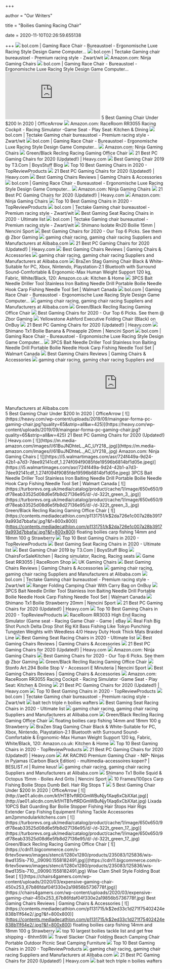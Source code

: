 +++
        
author = "Our Writers"
        
title = "Boilies Gaming Racing Chair"
        
date = 2020-11-10T02:26:59.655138
        
+++
[ ![](https://media.s-bol.com/gJJPYqJ0kEnk/499x840.jpg)](https://media.s-bol.com/gJJPYqJ0kEnk/499x840.jpg) bol.com | Gaming Race Chair - Bureaustoel - Ergonomische Luxe Racing Style  Design Game Computer...
[ ![](https://media.s-bol.com/NkxGnG4nwQ0m/711x1200.jpg)](https://media.s-bol.com/NkxGnG4nwQ0m/711x1200.jpg) bol.com | Tectake Gaming chair bureaustoel - Premium racing style -  Zwart/wit
[ ![](https://m.media-amazon.com/images/I/619rXonITKL._AC_UY218_.jpg)](https://m.media-amazon.com/images/I/619rXonITKL._AC_UY218_.jpg) Amazon.com: Ninja Gaming Chairs
[ ![](https://media.s-bol.com/7lLwQXvjr3w/550x550.jpg)](https://media.s-bol.com/7lLwQXvjr3w/550x550.jpg) bol.com | Gaming Race Chair - Bureaustoel - Ergonomische Luxe Racing Style  Design Game Computer...
[ ![](https://officearrow.com/wp-content/plugins/aawp/public/image.php?url=aHR0cHM6Ly9tLm1lZGlhLWFtYXpvbi5jb20vaW1hZ2VzL0kvNDFqN3FpRWxEZEwuanBn)](https://officearrow.com/wp-content/plugins/aawp/public/image.php?url=aHR0cHM6Ly9tLm1lZGlhLWFtYXpvbi5jb20vaW1hZ2VzL0kvNDFqN3FpRWxEZEwuanBn) 5 Best Gaming Chair Under $200 In 2020 | OfficeArrow
[ ![](https://images-na.ssl-images-amazon.com/images/I/51LZ1gK86oL._AC_SX679_.jpg)](https://images-na.ssl-images-amazon.com/images/I/51LZ1gK86oL._AC_SX679_.jpg) Amazon.com: RaceRoom RR3055 Racing Cockpit - Racing Simulator -Game Seat -  Play Seat: Kitchen & Dining
[ ![](https://media.s-bol.com/4xx2qjL6VN61/550x550.jpg)](https://media.s-bol.com/4xx2qjL6VN61/550x550.jpg) bol.com | Tectake Gaming chair bureaustoel - Premium racing style -  Zwart/wit
[ ![](https://media.s-bol.com/KMZ2wZrwkrJ/550x550.jpg)](https://media.s-bol.com/KMZ2wZrwkrJ/550x550.jpg) bol.com | Gaming Race Chair - Bureaustoel - Ergonomische Luxe Racing Style  Design Game Computer...
[ ![](https://m.media-amazon.com/images/I/61KQFgkAFEL._AC_UY218_.jpg)](https://m.media-amazon.com/images/I/61KQFgkAFEL._AC_UY218_.jpg) Amazon.com: Ninja Gaming Chairs
[ ![](https://turborevs.org.uk/media/catalog/product/cache/1/image/650x650/9df78eab33525d08d6e5fb8d27136e95/d/-/d-322t_green_1_.jpg)](https://turborevs.org.uk/media/catalog/product/cache/1/image/650x650/9df78eab33525d08d6e5fb8d27136e95/d/-/d-322t_green_1_.jpg) Green/Black Recling Racing Gaming Office Chair
[ ![](https://heavy.com/wp-content/uploads/2019/09/e-win-big-and-tall-flash-xl-series-pc-gaming-chair.jpg?quality=65&strip=all&w=425)](https://heavy.com/wp-content/uploads/2019/09/e-win-big-and-tall-flash-xl-series-pc-gaming-chair.jpg?quality=65&strip=all&w=425) 21 Best PC Gaming Chairs for 2020 (Updated!) | Heavy.com
[ ![](https://www.boysstuff.co.uk/blog/wp-content/uploads/2019/06/Phantom-Blue1-1.jpg)](https://www.boysstuff.co.uk/blog/wp-content/uploads/2019/06/Phantom-Blue1-1.jpg) Best Gaming Chair 2019 by T3.Com | BoysStuff Blog
[ ![](https://www.topreviewpro.com/wp-content/uploads/2017/11/2.-GTracing-High-Back-Ergonomic-Gaming-Chair-300x300.jpg)](https://www.topreviewpro.com/wp-content/uploads/2017/11/2.-GTracing-High-Back-Ergonomic-Gaming-Chair-300x300.jpg) Top 10 Best Gaming Chairs in 2020 - TopReviewProducts
[ ![](https://heavy.com/wp-content/uploads/2019/09/nitro-concepts-s300-pc-gaming-chair.jpg?quality=65&strip=all&w=425)](https://heavy.com/wp-content/uploads/2019/09/nitro-concepts-s300-pc-gaming-chair.jpg?quality=65&strip=all&w=425) 21 Best PC Gaming Chairs for 2020 (Updated!) | Heavy.com
[ ![](https://chairs4gamers.com/wp-content/uploads/2019/12/best-gaming-chair-1.jpg)](https://chairs4gamers.com/wp-content/uploads/2019/12/best-gaming-chair-1.jpg) Best Gaming Chairs Reviews | Gaming Chairs & Accessories
[ ![](https://media.s-bol.com/BzgzxBV56GN/550x550.jpg)](https://media.s-bol.com/BzgzxBV56GN/550x550.jpg) bol.com | Gaming Race Chair - Bureaustoel - Ergonomische Luxe Racing Style  Design Game Computer...
[ ![](https://m.media-amazon.com/images/I/61+ptH-3VyL._AC_UY218_.jpg)](https://m.media-amazon.com/images/I/61+ptH-3VyL._AC_UY218_.jpg) Amazon.com: Ninja Gaming Chairs
[ ![](https://heavy.com/wp-content/uploads/2019/09/mlccgb-pc-gaming-chair.jpg?quality=65&strip=all&w=425)](https://heavy.com/wp-content/uploads/2019/09/mlccgb-pc-gaming-chair.jpg?quality=65&strip=all&w=425) 21 Best PC Gaming Chairs for 2020 (Updated!) | Heavy.com
[ ![](https://m.media-amazon.com/images/I/61AsERStiQL._AC_UY218_.jpg)](https://m.media-amazon.com/images/I/61AsERStiQL._AC_UY218_.jpg) Amazon.com: Ninja Gaming Chairs
[ ![](https://www.topreviewpro.com/wp-content/uploads/2017/11/4.-X-Rocker-Audio-Gaming-Chair.jpg)](https://www.topreviewpro.com/wp-content/uploads/2017/11/4.-X-Rocker-Audio-Gaming-Chair.jpg) Top 10 Best Gaming Chairs in 2020 - TopReviewProducts
[ ![](https://media.s-bol.com/qxxor04Bw8xy/1200x1200.jpg)](https://media.s-bol.com/qxxor04Bw8xy/1200x1200.jpg) bol.com | Tectake Gaming chair bureaustoel - Premium racing style -  Zwart/wit
[ ![](https://www.ultimategamechair.com/wp-content/uploads/2018/01/Screen-Shot-2018-01-18-at-6.53.04-PM.png)](https://www.ultimategamechair.com/wp-content/uploads/2018/01/Screen-Shot-2018-01-18-at-6.53.04-PM.png) Best Gaming Seat Racing Chairs in 2020 - Ultimate list
[ ![](https://media.s-bol.com/rkkpvG3mnmlk/550x550.jpg)](https://media.s-bol.com/rkkpvG3mnmlk/550x550.jpg) bol.com | Tectake Gaming chair bureaustoel - Premium racing style -  Zwart/wit
[ ![](https://www.nencinisport.it/upload/articoli/zoom/isolate-rn20-boilie-15mm-shimano-392056.jpg)](https://www.nencinisport.it/upload/articoli/zoom/isolate-rn20-boilie-15mm-shimano-392056.jpg) Shimano Isolate Rn20 Boilie 15mm | Nencini Sport
[ ![](https://ws-na.amazon-adsystem.com/widgets/q?_encoding=UTF8&ASIN=B076HT2RFQ&Format=_SL250_&ID=AsinImage&MarketPlace=US&ServiceVersion=20070822&WS=1&tag=zborgaming-20&language=en_US)](https://ws-na.amazon-adsystem.com/widgets/q?_encoding=UTF8&ASIN=B076HT2RFQ&Format=_SL250_&ID=AsinImage&MarketPlace=US&ServiceVersion=20070822&WS=1&tag=zborgaming-20&language=en_US) Best Gaming Chairs for 2020 - Our Top 6 Picks. See them @ Zbor Gaming
[ ![](https://s.alicdn.com/@sc01/kf/HTB1EvEtnwKTBuNkSne1q6yJoXXaT/Custom-New-Design-Furniture-Gaming-Chair-Racing.jpg_300x300.jpg)](https://s.alicdn.com/@sc01/kf/HTB1EvEtnwKTBuNkSne1q6yJoXXaT/Custom-New-Design-Furniture-Gaming-Chair-Racing.jpg_300x300.jpg) gaming chair racing, gaming chair racing Suppliers and Manufacturers at  Alibaba.com
[ ![](https://heavy.com/wp-content/uploads/2019/09/e-win-champion-series-pc-gaming-chair.jpg?quality=65&strip=all&w=425)](https://heavy.com/wp-content/uploads/2019/09/e-win-champion-series-pc-gaming-chair.jpg?quality=65&strip=all&w=425) 21 Best PC Gaming Chairs for 2020 (Updated!) | Heavy.com
[ ![](https://chairs4gamers.com/wp-content/uploads/2020/01/gtracinggamingchair-768x400.jpg)](https://chairs4gamers.com/wp-content/uploads/2020/01/gtracinggamingchair-768x400.jpg) Best Gaming Chairs Reviews | Gaming Chairs & Accessories
[ ![](https://s.alicdn.com/@sc01/kf/HTB17KzaL6TpK1RjSZKPq6y3UpXaD/Cheap-gaming-chair-computer-chair-gaming-racing.jpg_300x300.jpg)](https://s.alicdn.com/@sc01/kf/HTB17KzaL6TpK1RjSZKPq6y3UpXaD/Cheap-gaming-chair-computer-chair-gaming-racing.jpg_300x300.jpg) gaming chair racing, gaming chair racing Suppliers and Manufacturers at  Alibaba.com
[ ![](https://images-na.ssl-images-amazon.com/images/I/615Zg%2BUt2GL._AC_SL1500_.jpg)](https://images-na.ssl-images-amazon.com/images/I/615Zg%2BUt2GL._AC_SL1500_.jpg) BraZen Stag Gaming Chair Black & White-Suitable for PC, Xbox, Nintendo,  Playstation-2.1 Bluetooth with Surround Sound-Comfortable & Ergonomic-Max  Human Weight Support 120 kg, Fabric, White/Black, 120: Amazon.co.uk:  Kitchen & Home
[ ![](https://i5.walmartimages.com/asr/62b245c4-b921-48db-b3ab-da96c877f596_1.34d884608bad4650201957d8217424ca.jpeg?odnHeight=2000&odnWidth=2000&odnBg=ffffff)](https://i5.walmartimages.com/asr/62b245c4-b921-48db-b3ab-da96c877f596_1.34d884608bad4650201957d8217424ca.jpeg?odnHeight=2000&odnWidth=2000&odnBg=ffffff) 3PCS Bait Needle Driller Tool Stainless Iron Baiting Needle Drill Portable  Boilie Needle Hook Carp Fishing Needle Tool Set | Walmart Canada
[ ![](https://media.s-bol.com/7lLwP5Pjq4B/1200x560.jpg)](https://media.s-bol.com/7lLwP5Pjq4B/1200x560.jpg) bol.com | Gaming Race Chair - Bureaustoel - Ergonomische Luxe Racing Style  Design Game Computer...
[ ![](https://s.alicdn.com/@sc01/kf/H0328dcd330f24a3482a2e727c26d1265p/OEM-Gaming-Chair-Custom-Racing-Wheel-Office.jpg_300x300.jpg)](https://s.alicdn.com/@sc01/kf/H0328dcd330f24a3482a2e727c26d1265p/OEM-Gaming-Chair-Custom-Racing-Wheel-Office.jpg_300x300.jpg) gaming chair racing, gaming chair racing Suppliers and Manufacturers at  Alibaba.com
[ ![](https://turborevs.org.uk/media/catalog/product/cache/1/image/650x650/9df78eab33525d08d6e5fb8d27136e95/d/-/d-322t_green_9_.jpg)](https://turborevs.org.uk/media/catalog/product/cache/1/image/650x650/9df78eab33525d08d6e5fb8d27136e95/d/-/d-322t_green_9_.jpg) Green/Black Recling Racing Gaming Office Chair
[ ![](https://ws-na.amazon-adsystem.com/widgets/q?_encoding=UTF8&ASIN=B07FGW3F4S&Format=_SL250_&ID=AsinImage&MarketPlace=US&ServiceVersion=20070822&WS=1&tag=zborgaming-20&language=en_US)](https://ws-na.amazon-adsystem.com/widgets/q?_encoding=UTF8&ASIN=B07FGW3F4S&Format=_SL250_&ID=AsinImage&MarketPlace=US&ServiceVersion=20070822&WS=1&tag=zborgaming-20&language=en_US) Best Gaming Chairs for 2020 - Our Top 6 Picks. See them @ Zbor Gaming
[ ![](https://assets.onbuy.com/i8/product/cca20f0e908d4377bff9a82d67ad774b-l22157237/yellowstone-ashford-executive-folding-chair-black.jpg)](https://assets.onbuy.com/i8/product/cca20f0e908d4377bff9a82d67ad774b-l22157237/yellowstone-ashford-executive-folding-chair-black.jpg) Yellowstone Ashford Executive Folding Chair (Black) on OnBuy
[ ![](https://heavy.com/wp-content/uploads/2019/09/clutch-chairz-throttle-series-echo-pc-gaming-chair.jpg?quality=65&strip=all&w=425)](https://heavy.com/wp-content/uploads/2019/09/clutch-chairz-throttle-series-echo-pc-gaming-chair.jpg?quality=65&strip=all&w=425) 21 Best PC Gaming Chairs for 2020 (Updated!) | Heavy.com
[ ![](https://www.nencinisport.it/upload/articoli/zoom/tx1-banana-pineapple-boilie-20mm-1kg-shimano-392226.jpg)](https://www.nencinisport.it/upload/articoli/zoom/tx1-banana-pineapple-boilie-20mm-1kg-shimano-392226.jpg) Shimano Tx1 Boilie Banana & Pineapple 20mm | Nencini Sport
[ ![](https://media.s-bol.com/JLZLO52zEXl/1200x1030.jpg)](https://media.s-bol.com/JLZLO52zEXl/1200x1030.jpg) bol.com | Gaming Race Chair - Bureaustoel - Ergonomische Luxe Racing Style  Design Game Computer...
[ ![](https://i5.walmartimages.com/asr/3383284b-5584-4718-9bba-ac7d8a67c424_1.1dc3f039c01cb89de0c57923730d3a19.jpeg?odnHeight=2000&odnWidth=2000&odnBg=ffffff)](https://i5.walmartimages.com/asr/3383284b-5584-4718-9bba-ac7d8a67c424_1.1dc3f039c01cb89de0c57923730d3a19.jpeg?odnHeight=2000&odnWidth=2000&odnBg=ffffff) 3PCS Bait Needle Driller Tool Stainless Iron Baiting Needle Drill Portable  Boilie Needle Hook Carp Fishing Needle Tool Set | Walmart Canada
[ ![](https://chairs4gamers.com/wp-content/uploads/2020/08/forshortpeople-768x432.png)](https://chairs4gamers.com/wp-content/uploads/2020/08/forshortpeople-768x432.png) Best Gaming Chairs Reviews | Gaming Chairs & Accessories
[ ![](https://s.alicdn.com/@sc01/kf/HTB1S9m8aEvrK1RjSspcq6zzSXXao/Cheap-Leather-Comfortable-Computer-Gaming-Chair-Racing.jpg_300x300.jpg)](https://s.alicdn.com/@sc01/kf/HTB1S9m8aEvrK1RjSspcq6zzSXXao/Cheap-Leather-Comfortable-Computer-Gaming-Chair-Racing.jpg_300x300.jpg) gaming chair racing, gaming chair racing Suppliers and Manufacturers at  Alibaba.com
[ ![](https://officearrow.com/wp-content/plugins/aawp/public/image.php?url=aHR0cHM6Ly9tLm1lZGlhLWFtYXpvbi5jb20vaW1hZ2VzL0kvNDFGSGtiMW4xekwuanBn)](https://officearrow.com/wp-content/plugins/aawp/public/image.php?url=aHR0cHM6Ly9tLm1lZGlhLWFtYXpvbi5jb20vaW1hZ2VzL0kvNDFGSGtiMW4xekwuanBn) 5 Best Gaming Chair Under $200 In 2020 | OfficeArrow
[ ![](https://heavy.com/wp-content/uploads/2019/09/maingear-forma-pc-gaming-chair.jpg?quality=65&strip=all&w=425)](https://heavy.com/wp-content/uploads/2019/09/maingear-forma-pc-gaming-chair.jpg?quality=65&strip=all&w=425) 21 Best PC Gaming Chairs for 2020 (Updated!) | Heavy.com
[ ![](https://m.media-amazon.com/images/I/61BuJNDhteL._AC_UY218_.jpg)](https://m.media-amazon.com/images/I/61BuJNDhteL._AC_UY218_.jpg) Amazon.com: Ninja Gaming Chairs
[ ![](https://i5.walmartimages.com/asr/724f449a-9d24-42b1-a7d3-7dee92141cdf_1.274f094f9085fde19596b6814bf1d05e.jpeg)](https://i5.walmartimages.com/asr/724f449a-9d24-42b1-a7d3-7dee92141cdf_1.274f094f9085fde19596b6814bf1d05e.jpeg) 3PCS Bait Needle Driller Tool Stainless Iron Baiting Needle Drill Portable  Boilie Needle Hook Carp Fishing Needle Tool Set | Walmart Canada
[ ![](https://turborevs.org.uk/media/catalog/product/cache/1/image/650x650/9df78eab33525d08d6e5fb8d27136e95/d/-/d-322t_green_3_.jpg)](https://turborevs.org.uk/media/catalog/product/cache/1/image/650x650/9df78eab33525d08d6e5fb8d27136e95/d/-/d-322t_green_3_.jpg) Green/Black Recling Racing Gaming Office Chair
[ ![](https://contents.mediadecathlon.com/p1131751/k$2da726e1c007a28b39179a993d7bbafa/.jpg?&f=800x800)](https://contents.mediadecathlon.com/p1131751/k$2da726e1c007a28b39179a993d7bbafa/.jpg?&f=800x800) floating boilies carp fishing 14mm and 18mm 100 g Strawberry
[ ![](https://www.topreviewpro.com/wp-content/uploads/2018/02/10.-Anda-Seat-Assassin-Series-High-Back-Gaming-Chair-300x300.jpg)](https://www.topreviewpro.com/wp-content/uploads/2018/02/10.-Anda-Seat-Assassin-Series-High-Back-Gaming-Chair-300x300.jpg) Top 10 Best Gaming Chairs in 2020 - TopReviewProducts
[ ![](https://www.ultimategamechair.com/wp-content/uploads/2018/01/Screen-Shot-2018-01-18-at-6.27.25-PM.png)](https://www.ultimategamechair.com/wp-content/uploads/2018/01/Screen-Shot-2018-01-18-at-6.27.25-PM.png) Best Gaming Seat Racing Chairs in 2020 - Ultimate list
[ ![](https://www.boysstuff.co.uk/blog/wp-content/uploads/2019/07/C80ComfortBW-1.jpg)](https://www.boysstuff.co.uk/blog/wp-content/uploads/2019/07/C80ComfortBW-1.jpg) Best Gaming Chair 2019 by T3.Com | BoysStuff Blog
[ ![](https://i.pinimg.com/736x/03/32/27/033227e55b568724dbfb7f7a7ccf7b60.jpg)](https://i.pinimg.com/736x/03/32/27/033227e55b568724dbfb7f7a7ccf7b60.jpg) ChairsForSaleKitchen | Racing simulator, Racing, Racing seats
[ ![](https://www.raceroomstore.com/media/catalog/product/cache/2/image/1200x/040ec09b1e35df139433887a97daa66f/r/r/rr_gameseat_rr3055_003.png)](https://www.raceroomstore.com/media/catalog/product/cache/2/image/1200x/040ec09b1e35df139433887a97daa66f/r/r/rr_gameseat_rr3055_003.png) Game Seat RR3055 | RaceRoom Shop
[ ![](https://cdn.shopify.com/s/files/1/0505/1855/6869/products/H-1000-240_420x.jpg?v=1603969227)](https://cdn.shopify.com/s/files/1/0505/1855/6869/products/H-1000-240_420x.jpg?v=1603969227) UK Gaming Chairs
[ ![](https://chairs4gamers.com/wp-content/uploads/2018/05/cover.jpg)](https://chairs4gamers.com/wp-content/uploads/2018/05/cover.jpg) Best Gaming Chairs Reviews | Gaming Chairs & Accessories
[ ![](https://s.alicdn.com/@sc01/kf/HTB1etn6XODxK1Rjy1zcq6yGeXXaI/gaming-office-chair-racing-style-office-chair.jpg_300x300.jpg)](https://s.alicdn.com/@sc01/kf/HTB1etn6XODxK1Rjy1zcq6yGeXXaI/gaming-office-chair-racing-style-office-chair.jpg_300x300.jpg) gaming chair racing, gaming chair racing Suppliers and Manufacturers at  Alibaba.com
[ ![](https://media.s-bol.com/VOOWkMkQomVO/1200x1200.jpg)](https://media.s-bol.com/VOOWkMkQomVO/1200x1200.jpg) bol.com | Tectake Gaming chair bureaustoel - Premium racing style -  Zwart/wit
[ ![](https://assets.onbuy.com/i28/product/9b85f65817264abd99971b93a7886326-l35733476/ranger-folding-camping-chair-with-carry-bag.jpg)](https://assets.onbuy.com/i28/product/9b85f65817264abd99971b93a7886326-l35733476/ranger-folding-camping-chair-with-carry-bag.jpg) Ranger Folding Camping Chair With Carry Bag on OnBuy
[ ![](https://i5.walmartimages.com/asr/1e9ca95a-0304-427f-9434-e91634a11f4d_1.fd3e4d86e6dc660cec74a63d7b34d902.jpeg?odnHeight=2000&odnWidth=2000&odnBg=ffffff)](https://i5.walmartimages.com/asr/1e9ca95a-0304-427f-9434-e91634a11f4d_1.fd3e4d86e6dc660cec74a63d7b34d902.jpeg?odnHeight=2000&odnWidth=2000&odnBg=ffffff) 3PCS Bait Needle Driller Tool Stainless Iron Baiting Needle Drill Portable  Boilie Needle Hook Carp Fishing Needle Tool Set | Walmart Canada
[ ![](https://www.nencinisport.it/upload/articoli/zoom/tx1-strawberry-boilie-20mm-5kg-shimano-392047.jpg)](https://www.nencinisport.it/upload/articoli/zoom/tx1-strawberry-boilie-20mm-5kg-shimano-392047.jpg) Shimano Tx1 Boilie Strawberry 20mm | Nencini Sport
[ ![](https://heavy.com/wp-content/uploads/2019/09/techni-sport-xxl-pc-gaming-chair.jpg?quality=65&strip=all&w=425)](https://heavy.com/wp-content/uploads/2019/09/techni-sport-xxl-pc-gaming-chair.jpg?quality=65&strip=all&w=425) 21 Best PC Gaming Chairs for 2020 (Updated!) | Heavy.com
[ ![](https://www.topreviewpro.com/wp-content/uploads/2017/11/6.-BestOffice-High-Back-Gaming-Chair-300x300.jpg)](https://www.topreviewpro.com/wp-content/uploads/2017/11/6.-BestOffice-High-Back-Gaming-Chair-300x300.jpg) Top 10 Best Gaming Chairs in 2020 - TopReviewProducts
[ ![](https://i.ebayimg.com/images/g/fZkAAOSwA3dYI2t2/s-l400.jpg)](https://i.ebayimg.com/images/g/fZkAAOSwA3dYI2t2/s-l400.jpg) RaceRoom RR3033 High End Racing Simulator (Game seat - Racing Game Chair -  Game | eBay
[ ![](https://img-s.yoybuy.com/images/I/61rLjSulaEL.jpg)](https://img-s.yoybuy.com/images/I/61rLjSulaEL.jpg) Real Fish Big Shot Punch Delta Drop Shot Rig Kit Bass Fishing Like Tokyo  Punching Tungsten Weights with Weedless 4/0 Heavy Duty Hook Thick Mats  Braided Line
[ ![](https://www.ultimategamechair.com/wp-content/uploads/2018/09/GTR-Simulator-Gta-Model-with-Real-Racing-Seat-Driving-Simulator-Cockpit-Gaming-Chair-with-Gear-Shifter-Mount-1.jpg)](https://www.ultimategamechair.com/wp-content/uploads/2018/09/GTR-Simulator-Gta-Model-with-Real-Racing-Seat-Driving-Simulator-Cockpit-Gaming-Chair-with-Gear-Shifter-Mount-1.jpg) Best Gaming Seat Racing Chairs in 2020 - Ultimate list
[ ![](https://chairs4gamers.com/wp-content/uploads/2019/12/AK-racing-768x432.jpg)](https://chairs4gamers.com/wp-content/uploads/2019/12/AK-racing-768x432.jpg) Best Gaming Chairs Reviews | Gaming Chairs & Accessories
[ ![](https://heavy.com/wp-content/uploads/2019/09/dx-racer-usa-racing-series-pc-gaming-chair.jpg?quality=65&strip=all&w=425)](https://heavy.com/wp-content/uploads/2019/09/dx-racer-usa-racing-series-pc-gaming-chair.jpg?quality=65&strip=all&w=425) 21 Best PC Gaming Chairs for 2020 (Updated!) | Heavy.com
[ ![](https://m.media-amazon.com/images/I/81Ddh54rbQL._AC_UY218_.jpg)](https://m.media-amazon.com/images/I/81Ddh54rbQL._AC_UY218_.jpg) Amazon.com: Ninja Gaming Chairs
[ ![](https://ws-na.amazon-adsystem.com/widgets/q?_encoding=UTF8&ASIN=B07B8HFJCC&Format=_SL250_&ID=AsinImage&MarketPlace=US&ServiceVersion=20070822&WS=1&tag=zborgaming-20&language=en_US)](https://ws-na.amazon-adsystem.com/widgets/q?_encoding=UTF8&ASIN=B07B8HFJCC&Format=_SL250_&ID=AsinImage&MarketPlace=US&ServiceVersion=20070822&WS=1&tag=zborgaming-20&language=en_US) Best Gaming Chairs for 2020 - Our Top 6 Picks. See them @ Zbor Gaming
[ ![](https://turborevs.org.uk/media/catalog/product/cache/1/image/650x650/9df78eab33525d08d6e5fb8d27136e95/d/-/d-322t_green_16_.jpg)](https://turborevs.org.uk/media/catalog/product/cache/1/image/650x650/9df78eab33525d08d6e5fb8d27136e95/d/-/d-322t_green_16_.jpg) Green/Black Recling Racing Gaming Office Chair
[ ![](https://www.nencinisport.it/upload/articoli/zoom/STONFO_art.294_BLOCCA_BOILIE_quot%3BVquot%3B_Stonfo95451_gallery1_zoom.jpg)](https://www.nencinisport.it/upload/articoli/zoom/STONFO_art.294_BLOCCA_BOILIE_quot%3BVquot%3B_Stonfo95451_gallery1_zoom.jpg) Stonfo Art.294 Boilie Stop V - Accessori E Minuteria | Nencini Sport
[ ![](https://chairs4gamers.com/wp-content/uploads/2020/04/noblefea-768x432.jpg)](https://chairs4gamers.com/wp-content/uploads/2020/04/noblefea-768x432.jpg) Best Gaming Chairs Reviews | Gaming Chairs & Accessories
[ ![](https://images-na.ssl-images-amazon.com/images/I/81u00TcaEQL._AC_UL320_SR316,320_.jpg)](https://images-na.ssl-images-amazon.com/images/I/81u00TcaEQL._AC_UL320_SR316,320_.jpg) Amazon.com: RaceRoom RR3055 Racing Cockpit - Racing Simulator -Game Seat -  Play Seat: Kitchen & Dining
[ ![](https://heavy.com/wp-content/uploads/2019/09/raynor-gaming-chairs-energy-pro-series-pc-gaming-chair.jpg?quality=65&strip=all&w=425)](https://heavy.com/wp-content/uploads/2019/09/raynor-gaming-chairs-energy-pro-series-pc-gaming-chair.jpg?quality=65&strip=all&w=425) 21 Best PC Gaming Chairs for 2020 (Updated!) | Heavy.com
[ ![](https://www.topreviewpro.com/wp-content/uploads/2017/11/8.-Furmax-High-Back-Gaming-Chair-300x300.jpg)](https://www.topreviewpro.com/wp-content/uploads/2017/11/8.-Furmax-High-Back-Gaming-Chair-300x300.jpg) Top 10 Best Gaming Chairs in 2020 - TopReviewProducts
[ ![](https://media.s-bol.com/gJJyGjAGomZ3/1200x1200.jpg)](https://media.s-bol.com/gJJyGjAGomZ3/1200x1200.jpg) bol.com | Tectake Gaming chair bureaustoel - Premium racing style -  Zwart/wit
[ ![](http://static1.squarespace.com/static/5810c1e33e00bed1077b555b/5811fe1c37c5813b8c9af46b/5954da764c8b03622533ccaa/1501664292174/IMG_5833.JPG)](http://static1.squarespace.com/static/5810c1e33e00bed1077b555b/5811fe1c37c5813b8c9af46b/5954da764c8b03622533ccaa/1501664292174/IMG_5833.JPG) bait tech triple n boilies wafters
[ ![](https://www.ultimategamechair.com/wp-content/uploads/2018/01/Screen-Shot-2018-01-18-at-6.24.55-PM.png)](https://www.ultimategamechair.com/wp-content/uploads/2018/01/Screen-Shot-2018-01-18-at-6.24.55-PM.png) Best Gaming Seat Racing Chairs in 2020 - Ultimate list
[ ![](https://s.alicdn.com/@sc01/kf/HTB1D5tAX.LrK1Rjy0Fjq6zYXFXan/Gaming-Office-Chair-Game-Racing-Ergonomic-Backrest.jpg_300x300.jpg)](https://s.alicdn.com/@sc01/kf/HTB1D5tAX.LrK1Rjy0Fjq6zYXFXan/Gaming-Office-Chair-Game-Racing-Ergonomic-Backrest.jpg_300x300.jpg) gaming chair racing, gaming chair racing Suppliers and Manufacturers at  Alibaba.com
[ ![](https://turborevs.org.uk/media/catalog/product/cache/1/image/650x650/9df78eab33525d08d6e5fb8d27136e95/d/-/d-322t_green_8_.jpg)](https://turborevs.org.uk/media/catalog/product/cache/1/image/650x650/9df78eab33525d08d6e5fb8d27136e95/d/-/d-322t_green_8_.jpg) Green/Black Recling Racing Gaming Office Chair
[ ![](https://contents.mediadecathlon.com/p1131855/k$e914644e82691953a14ef557a774eaec/.jpg?&f=800x800)](https://contents.mediadecathlon.com/p1131855/k$e914644e82691953a14ef557a774eaec/.jpg?&f=800x800) floating boilies carp fishing 14mm and 18mm 100 g Strawberry
[ ![](https://images-eu.ssl-images-amazon.com/images/I/61g6mTMK3bL._AC_UL320_SR212,320_.jpg)](https://images-eu.ssl-images-amazon.com/images/I/61g6mTMK3bL._AC_UL320_SR212,320_.jpg) BraZen Stag Gaming Chair Black & White-Suitable for PC, Xbox, Nintendo,  Playstation-2.1 Bluetooth with Surround Sound-Comfortable & Ergonomic-Max  Human Weight Support 120 kg, Fabric, White/Black, 120: Amazon.co.uk:  Kitchen & Home
[ ![](https://www.topreviewpro.com/wp-content/uploads/2017/11/9.-Homall-Executive-Swivel-Leather-Gaming-Chair-300x300.jpg)](https://www.topreviewpro.com/wp-content/uploads/2017/11/9.-Homall-Executive-Swivel-Leather-Gaming-Chair-300x300.jpg) Top 10 Best Gaming Chairs in 2020 - TopReviewProducts
[ ![](https://heavy.com/wp-content/uploads/2019/09/autofull-pc-gaming-chair.jpg?quality=65&strip=all&w=425)](https://heavy.com/wp-content/uploads/2019/09/autofull-pc-gaming-chair.jpg?quality=65&strip=all&w=425) 21 Best PC Gaming Chairs for 2020 (Updated!) | Heavy.com
[ ![](https://hwimages.beslist.net/beslist-images/40000/F300/001/034/906/1034906698.jpg)](https://hwimages.beslist.net/beslist-images/40000/F300/001/034/906/1034906698.jpg) AK RACING Premium Gaming Chair - NIP- Ninjas in Pyjamas (Carbon Black  Edition) - multimedia-accessoires kopen? | BESLIST.nl | Ruime keus!
[ ![](https://s.alicdn.com/@sc01/kf/HTB1s7b4XIfrK1Rjy1Xdq6yemFXav/Modern-ergonomic-mesh-office-chairs-racing-gaming.jpg_300x300.jpg)](https://s.alicdn.com/@sc01/kf/HTB1s7b4XIfrK1Rjy1Xdq6yemFXav/Modern-ergonomic-mesh-office-chairs-racing-gaming.jpg_300x300.jpg) gaming chair racing, gaming chair racing Suppliers and Manufacturers at  Alibaba.com
[ ![](https://www.nencinisport.it/upload/articoli/zoom/tx1-squid-octopus-15mm-1-kg-shimano-392039.jpg)](https://www.nencinisport.it/upload/articoli/zoom/tx1-squid-octopus-15mm-1-kg-shimano-392039.jpg) Shimano Tx1 Boilie Squid & Octopus 15mm - Boiles And Grits | Nencini Sport
[ ![](https://cdn.shopify.com/s/files/1/0929/2582/products/s-l2000_7b01f989-4737-4576-8866-2efdd54e36f9_800x.jpg?v=1571771055)](https://cdn.shopify.com/s/files/1/0929/2582/products/s-l2000_7b01f989-4737-4576-8866-2efdd54e36f9_800x.jpg?v=1571771055) 10 Frames/100pcs Carp Fishing Boilie Stops Dumb Bell. Hair Rig Stops T
[ ![](https://officearrow.com/wp-content/uploads/2020/05/best-gaming-chair-under-200-dollars.jpg)](https://officearrow.com/wp-content/uploads/2020/05/best-gaming-chair-under-200-dollars.jpg) 5 Best Gaming Chair Under $200 In 2020 | OfficeArrow
[ ![](http://ae01.alicdn.com/kf/HTB1vftRDGmWBuNjy1Xaq6xCbXXat.jpg)](http://ae01.alicdn.com/kf/HTB1vftRDGmWBuNjy1Xaq6xCbXXat.jpg) Lixada 10PCS Bait Guarding Bar Boilie Stopper Fishing Hair Stops Hair Rigs  Extender Carp Fishing Equipment Fishing Tackle Accessories  am2pmmodularkitchens.com
[ ![](https://turborevs.org.uk/media/catalog/product/cache/1/image/650x650/9df78eab33525d08d6e5fb8d27136e95/d/-/d-322t_green_17_.jpg)](https://turborevs.org.uk/media/catalog/product/cache/1/image/650x650/9df78eab33525d08d6e5fb8d27136e95/d/-/d-322t_green_17_.jpg) Green/Black Recling Racing Gaming Office Chair
[ ![](https://cdn11.bigcommerce.com/s-6rtev5owwo/images/stencil/1280x1280/products/235083/125836/wis-8wd135ls-710__09090.1558182491.jpg)](https://cdn11.bigcommerce.com/s-6rtev5owwo/images/stencil/1280x1280/products/235083/125836/wis-8wd135ls-710__09090.1558182491.jpg) Wise Clam Shell Style Folding Boat Seat
[ ![](https://chairs4gamers.com/wp-content/uploads/2020/03/expensive-gaming-chair-450x253_67b86fdaf04f330e2a19856b5736778f.jpg)](https://chairs4gamers.com/wp-content/uploads/2020/03/expensive-gaming-chair-450x253_67b86fdaf04f330e2a19856b5736778f.jpg) Best Gaming Chairs Reviews | Gaming Chairs & Accessories
[ ![](https://contents.mediadecathlon.com/p1131715/k$2ed33c1d271f75402424e838b11f64e2/.jpg?&f=800x800)](https://contents.mediadecathlon.com/p1131715/k$2ed33c1d271f75402424e838b11f64e2/.jpg?&f=800x800) floating boilies carp fishing 14mm and 18mm 100 g Strawberry
[ ![](https://i0.wp.com/ae01.alicdn.com/kf/HLB1._fJasfrK1RkSmLyq6xGApXa5/10pcs-Pack-Carp-Fishing-font-b-Tackle-b-font-Hair-Rig-font-b-Boilie-b-font.jpg?crop=5,2,900,500&quality=2886)](https://i0.wp.com/ae01.alicdn.com/kf/HLB1._fJasfrK1RkSmLyq6xGApXa5/10pcs-Pack-Carp-Fishing-font-b-Tackle-b-font-Hair-Rig-font-b-Boilie-b-font.jpg?crop=5,2,900,500&quality=2886) top 10 largest boilies tackle list and get free shipping - 6hhm59li
[ ![](https://ae01.alicdn.com/kf/H3da9c2ba58f24343b0f24424f283ab79J/Travel-Slacker-Chair-Folding-Camping-Stool-Seat-Hiking-Portable-Outdoor-Backpack.jpeg)](https://ae01.alicdn.com/kf/H3da9c2ba58f24343b0f24424f283ab79J/Travel-Slacker-Chair-Folding-Camping-Stool-Seat-Hiking-Portable-Outdoor-Backpack.jpeg) Travel Slacker Chair Folding Beach Camping Chair Portable Outdoor Picnic  Seat Camping Furniture
[ ![](https://www.topreviewpro.com/wp-content/uploads/2017/11/5.-Killbee-Large-Ergonomic-Gaming-Chair-231x300.jpg)](https://www.topreviewpro.com/wp-content/uploads/2017/11/5.-Killbee-Large-Ergonomic-Gaming-Chair-231x300.jpg) Top 10 Best Gaming Chairs in 2020 - TopReviewProducts
[ ![](https://s.alicdn.com/@sc01/kf/HTB1sVVnvMaTBuNjSszfq6xgfpXaf/Modern-office-gaming-chair-racing-chair-for.jpg_300x300.jpg)](https://s.alicdn.com/@sc01/kf/HTB1sVVnvMaTBuNjSszfq6xgfpXaf/Modern-office-gaming-chair-racing-chair-for.jpg_300x300.jpg) gaming chair racing, gaming chair racing Suppliers and Manufacturers at  Alibaba.com
[ ![](https://heavy.com/wp-content/uploads/2019/09/clutch-chairz-crank-series-onylight-edition-pc-gaming-chair.jpg?quality=65&strip=all&w=425)](https://heavy.com/wp-content/uploads/2019/09/clutch-chairz-crank-series-onylight-edition-pc-gaming-chair.jpg?quality=65&strip=all&w=425) 21 Best PC Gaming Chairs for 2020 (Updated!) | Heavy.com
[ ![](https://www.picclickimg.com/d/l400/pict/153520840810_/Bait-Tech-Triple-N-Range-900g-3-x-300g.jpg)](https://www.picclickimg.com/d/l400/pict/153520840810_/Bait-Tech-Triple-N-Range-900g-3-x-300g.jpg) bait tech triple n boilies wafters
